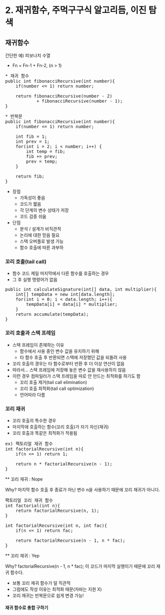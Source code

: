 # 2. 재귀함수, 주먹구구식 알고리듬, 이진 탐색

## 재귀함수
간단한 예) 피보나치 수열
- Fn = Fn-1 + Fn-2, (n > 1)

<pre>
* 재귀 함수
public int fibonacciRecursive(int number){
    if(number <= 1) return number;

    return fibonacciRecursive(number - 2)
            + fibonacciRecursive(number - 1);
}
</pre>

<pre>
* 반복문
public int fibonacciRecursive(int number){
    if(number <= 1) return number;

    int fib = 1;
    int prev = 1;
    for(int i = 2; i < number; i++) {
        int temp = fib;
        fib += prev;
        prev = temp;
    }

    return fib;
}
</pre>

- 장점
    - 가독성이 좋음
    - 코드가 짧음
    - 각 단계의 변수 상태가 저장
    - 코드 검증 쉬움
- 단점
    - 분석 / 설계가 비직관적
    - 논리에 대한 믿음 필요
    - 스택 오버플로 발생 가능
    - 함수 호출에 따른 과부하
    
### 꼬리 호출(tail call)
- 함수 코드 제일 마지막에서 다른 함수를 호출하는 경우
- 그 후 실행 명령어가 없음

<pre>
public int calculateSignature(int[] data, int multiplier){
    int[] tempData = new int[data.length];
    for(int i = 0; i < data.length; i++){
        tempData[i] = data[i] * multiplier;
    }
    return accumulate(tempData);
}
</pre>

### 꼬리 호출과 스택 프레임
- 스택 프레임이 존재하는 이유
    - 함수에서 사용 중인 변수 값을 유지하기 위해
    - 타 함수 호출 후 반환되면 스택에 저장했던 값을 되돌려 사용
- 꼬리 호출의 경우는 타 함수로부터 반환 후 더 이상 연산이 없음
- 따라서... 스택 프레임에 저장해 놓은 변수 값을 재사용하지 않음
- 이런 경우 컴파일러가 스택 프레임을 따로 안 만드는 최적화를 하기도 함
    - 꼬리 호출 제거(tail call elimination)
    - 꼬리 호출 최적화(tail call optimization)
    - 언어따라 다름

### 꼬리 재귀
- 꼬리 호출의 특수한 경우
- 마지막에 호출하는 함수(꼬리 호출)가 자기 자신(재귀)
- 꼬리 호출과 똑같은 최적화가 적용됨

<pre>
ex) 팩토리얼 재귀 함수
int factorialRecursive(int n){
    if(n <= 1) return 1;

    return n * factorialRecursive(n - 1);
}
</pre>
** 꼬리 재귀 : Nope

Why? 마지막 함수 호출 후 종료가 아닌 변수 n을 사용하기 때문에 꼬리 재귀가 아니다.

<pre>
팩토리얼 꼬리 재귀 함수
int factorial(int n){
    return factorialRecursive(n, 1);
}

int factorialRecursive(int n, int fac){
    if(n <= 1) return fac;

    return factorialRecursive(n - 1, n * fac);
}
</pre>
** 꼬리 재귀 : Yep

Why? factorialRecursive(n - 1, n * fac); 이 코드가 마지막 실행이기 때문에 꼬리 재귀 함수다.

- 보통 꼬리 재귀 함수가 덜 직관적
- 그럼에도 작성 이유는 최적화 때문(자바는 지원 X)
- 꼬리 재귀는 반복문으로 쉽게 변경 가능!

#### 재귀 함수로 총합 구하기
